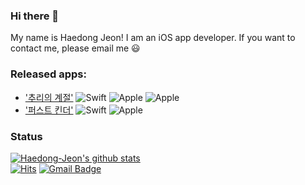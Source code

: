 ### Hi there 👋 
My name is Haedong Jeon! I am an iOS app developer. If you want to contact me, please email me 😃
### Released apps:       
* ['추리의 계절'](https://github.com/Haedong-Jeon/SeasonOfReading) ![Swift](https://img.shields.io/badge/-Swift-orange) ![Apple](https://img.shields.io/badge/-iPhone-black?logo=apple) ![Apple](https://img.shields.io/badge/-iPad-black?logo=apple)                           
* ['퍼스트 킨더'](https://github.com/Haedong-Jeon/FirstKinder) ![Swift](https://img.shields.io/badge/-Swift-orange) ![Apple](https://img.shields.io/badge/-iPhone-black?logo=apple)      
### Status
[![Haedong-Jeon's github stats](https://github-readme-stats.vercel.app/api?username=Haedong-Jeon&show_icons=true&theme=cobalt)](https://github.com/Haedong-Jeon/github-readme-stats)     
[![Hits](https://hits.seeyoufarm.com/api/count/incr/badge.svg?url=https%3A%2F%2Fgithub.com%2FHaedong-Jeon%2FHaedong-Jeon&count_bg=%233DA1C8&title_bg=%23555555&icon=&icon_color=%23E7E7E7&title=hits&edge_flat=false)](https://hits.seeyoufarm.com)   [![Gmail Badge](https://img.shields.io/badge/Gmail-d14836?style=flat-square&logo=Gmail&logoColor=white&link=mailto:goehd2538@gmail.com)](mailto:goehd2538@gmail.com)


